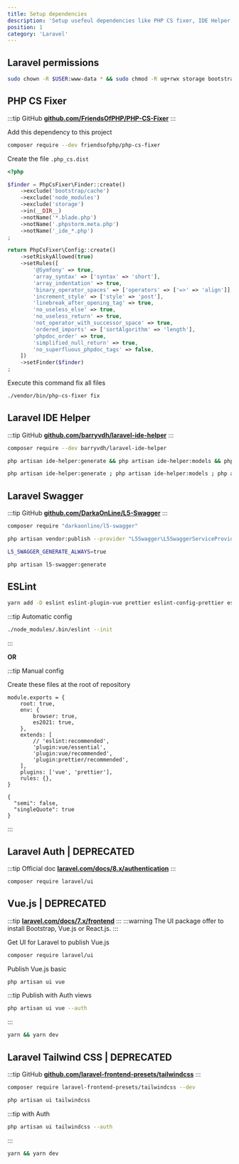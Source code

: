 ```yaml
---
title: Setup dependencies
description: 'Setup usefeul dependencies like PHP CS fixer, IDE Helper...'
position: 1
category: 'Laravel'
---
```


## Laravel permissions

```bash
sudo chown -R $USER:www-data * && sudo chmod -R ug+rwx storage bootstrap/cache && git checkout .
```

## PHP CS Fixer

:::tip GitHub
[**github.com/FriendsOfPHP/PHP-CS-Fixer**](https://github.com/FriendsOfPHP/PHP-CS-Fixer)
:::

Add this dependency to this project

```bash
composer require --dev friendsofphp/php-cs-fixer
```

Create the file `.php_cs.dist`

```php
<?php

$finder = PhpCsFixer\Finder::create()
    ->exclude('bootstrap/cache')
    ->exclude('node_modules')
    ->exclude('storage')
    ->in(__DIR__)
    ->notName('*.blade.php')
    ->notName('.phpstorm.meta.php')
    ->notName('_ide_*.php')
;

return PhpCsFixer\Config::create()
    ->setRiskyAllowed(true)
    ->setRules([
        '@Symfony' => true,
        'array_syntax' => ['syntax' => 'short'],
        'array_indentation' => true,
        'binary_operator_spaces' => ['operators' => ['=>' => 'align']],
        'increment_style' => ['style' => 'post'],
        'linebreak_after_opening_tag' => true,
        'no_useless_else' => true,
        'no_useless_return' => true,
        'not_operator_with_successor_space' => true,
        'ordered_imports' => ['sortAlgorithm' => 'length'],
        'phpdoc_order' => true,
        'simplified_null_return' => true,
        'no_superfluous_phpdoc_tags' => false,
    ])
    ->setFinder($finder)
;
```

Execute this command fix all files

```bash
./vendor/bin/php-cs-fixer fix
```

## Laravel IDE Helper

:::tip GitHub
[**github.com/barryvdh/laravel-ide-helper**](https://github.com/barryvdh/laravel-ide-helper)
:::

```bash
composer require --dev barryvdh/laravel-ide-helper
```

<code-group>
  <code-block label="Linux" active>

  ```bash
  php artisan ide-helper:generate && php artisan ide-helper:models && php artisan ide-helper:meta && php artisan ide-helper:eloquent
  ```

  </code-block>
  <code-block label="Windows">

  ```bash
  php artisan ide-helper:generate ; php artisan ide-helper:models ; php artisan ide-helper:meta ; php artisan ide-helper:eloquent
  ```

  </code-block>
</code-group>

## Laravel Swagger

:::tip GitHub
[**github.com/DarkaOnLine/L5-Swagger**](https://github.com/DarkaOnLine/L5-Swagger)
:::

```bash
composer require "darkaonline/l5-swagger"
```

```bash
php artisan vendor:publish --provider "L5Swagger\L5SwaggerServiceProvider"
```

```bash
L5_SWAGGER_GENERATE_ALWAYS=true
```

```bash
php artisan l5-swagger:generate
```

## ESLint

```bash
yarn add -D eslint eslint-plugin-vue prettier eslint-config-prettier eslint-plugin-prettier
```

:::tip Automatic config

```bash
./node_modules/.bin/eslint --init
```

:::

**OR**

:::tip Manual config

Create these files at the root of repository

```js[.eslintrc.js]
module.exports = {
    root: true,
    env: {
        browser: true,
        es2021: true,
    },
    extends: [
        // 'eslint:recommended',
        'plugin:vue/essential',
        'plugin:vue/recommended',
        'plugin:prettier/recommended',
    ],
    plugins: ['vue', 'prettier'],
    rules: {},
}
```

```prettierrc[.prettierrc]
{
  "semi": false,
  "singleQuote": true
}
```

:::

## Laravel Auth | DEPRECATED

:::tip Official doc
[**laravel.com/docs/8.x/authentication**](https://laravel.com/docs/8.x/authentication)
:::

```bash
composer require laravel/ui
```

## Vue.js | DEPRECATED

:::tip
[**laravel.com/docs/7.x/frontend**](https://laravel.com/docs/7.x/frontend)
:::
:::warning
The UI package offer to install Bootstrap, Vue.js or React.js.
:::

Get UI for Laravel to publish Vue.js

```bash
composer require laravel/ui
```

Publish Vue.js basic

```bash
php artisan ui vue
```

:::tip Publish with Auth views

```bash
php artisan ui vue --auth
```

:::

```bash
yarn && yarn dev
```

## Laravel Tailwind CSS | DEPRECATED

:::tip GitHub
[**github.com/laravel-frontend-presets/tailwindcss**](https://github.com/laravel-frontend-presets/tailwindcss)
:::

```bash
composer require laravel-frontend-presets/tailwindcss --dev
```

```bash
php artisan ui tailwindcss
```

:::tip with Auth

```bash
php artisan ui tailwindcss --auth
```

:::

```bash
yarn && yarn dev
```
